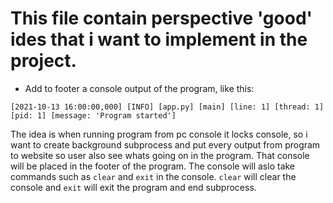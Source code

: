 # This file contain perspective 'good' ides that i want to implement in the project.

- Add to footer a console output of the program, like this:
```
[2021-10-13 16:00:00,000] [INFO] [app.py] [main] [line: 1] [thread: 1] [pid: 1] [message: 'Program started']
```

The idea is when running program from pc console it locks console, so i want to create background subprocess and put every output from program to website so user also see whats going on in the program. That console will be placed in the footer of the program. The console will aslo take commands such as `clear` and `exit` in the console. `clear` will clear the console and `exit` will exit the program and end subprocess.
